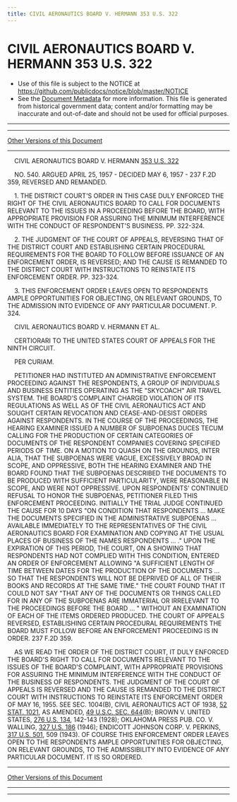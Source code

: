 ```yaml
---
title: CIVIL AERONAUTICS BOARD V. HERMANN 353 U.S. 322
---
```


# CIVIL AERONAUTICS BOARD V. HERMANN 353 U.S. 322

* Use of this file is subject to the NOTICE at https://github.com/publicdocs/notice/blob/master/NOTICE
* See the [Document Metadata](../../../index.md) for more information.
  This file is generated from historical government data; content and/or formatting may be inaccurate and out-of-date and should not be used for official purposes.

----------
----------

[Other Versions of this Document](https://publicdocs.github.io/go/links?ns=uslm-x&ref=%2Fus%2Fcourts%2Fscotus%2FusReporter%2F353%2F322)

----------

    CIVIL AERONAUTICS BOARD V. HERMANN [353 U.S. 322][/us/courts/scotus/usReporter/353/322]

    NO. 540.  ARGUED APRIL 25, 1957 - DECIDED MAY 6, 1957 - 237 F.2D 359, REVERSED AND REMANDED.

    1.  THE DISTRICT COURT'S ORDER IN THIS CASE DULY ENFORCED THE RIGHT OF THE CIVIL AERONAUTICS BOARD TO CALL FOR DOCUMENTS RELEVANT TO THE ISSUES IN A PROCEEDING BEFORE THE BOARD, WITH APPROPRIATE PROVISION FOR ASSURING THE MINIMUM INTERFERENCE WITH THE CONDUCT OF RESPONDENT'S BUSINESS.  PP. 322-324.

    2.  THE JUDGMENT OF THE COURT OF APPEALS, REVERSING THAT OF THE DISTRICT COURT AND ESTABLISHING CERTAIN PROCEDURAL REQUIREMENTS FOR THE BOARD TO FOLLOW BEFORE ISSUANCE OF AN ENFORCEMENT ORDER, IS REVERSED; AND THE CAUSE IS REMANDED TO THE DISTRICT COURT WITH INSTRUCTIONS TO REINSTATE ITS ENFORCEMENT ORDER.  PP. 323-324.

    3.  THIS ENFORCEMENT ORDER LEAVES OPEN TO RESPONDENTS AMPLE OPPORTUNITIES FOR OBJECTING, ON RELEVANT GROUNDS, TO THE ADMISSION INTO EVIDENCE OF ANY PARTICULAR DOCUMENT.  P. 324.

    CIVIL AERONAUTICS BOARD V. HERMANN ET AL.

    CERTIORARI TO THE UNITED STATES COURT OF APPEALS FOR THE NINTH CIRCUIT.

    PER CURIAM.

    PETITIONER HAD INSTITUTED AN ADMINISTRATIVE ENFORCEMENT PROCEEDING AGAINST THE RESPONDENTS, A GROUP OF INDIVIDUALS AND BUSINESS ENTITIES OPERATING AS THE "SKYCOACH" AIR TRAVEL SYSTEM.  THE BOARD'S COMPLAINT CHARGED VIOLATION OF ITS REGULATIONS AS WELL AS OF THE CIVIL AERONAUTICS ACT AND SOUGHT CERTAIN REVOCATION AND CEASE-AND-DESIST ORDERS AGAINST RESPONDENTS.  IN THE COURSE OF THE PROCEEDINGS, THE HEARING EXAMINER ISSUED A NUMBER OF SUBPOENAS DUCES TECUM CALLING FOR THE PRODUCTION OF CERTAIN CATEGORIES OF DOCUMENTS OF THE RESPONDENT COMPANIES COVERING SPECIFIED PERIODS OF TIME.  ON A MOTION TO QUASH ON THE GROUNDS, INTER ALIA, THAT THE SUBPOENAS WERE VAGUE, EXCESSIVELY BROAD IN SCOPE, AND OPPRESSIVE, BOTH THE HEARING EXAMINER AND THE BOARD FOUND THAT THE SUBPOENAS DESCRIBED THE DOCUMENTS TO BE PRODUCED WITH SUFFICIENT PARTICULARITY, WERE REASONABLE IN SCOPE, AND WERE NOT OPPRESSIVE.  UPON RESPONDENTS' CONTINUED REFUSAL TO HONOR THE SUBPOENAS, PETITIONER FILED THIS ENFORCEMENT PROCEEDING.  INITIALLY THE TRIAL JUDGE CONTINUED THE CAUSE FOR 10 DAYS "ON CONDITION THAT RESPONDENTS  ...  MAKE THE DOCUMENTS SPECIFIED IN THE ADMINISTRATIVE SUBPOENAS  ...  AVAILABLE IMMEDIATELY TO THE REPRESENTATIVES OF THE CIVIL AERONAUTICS BOARD FOR EXAMINATION AND COPYING AT THE USUAL PLACES OF BUSINESS OF THE NAMES RESPONDENTS  ...  ."  UPON THE EXPIRATION OF THIS PERIOD, THE COURT, ON A SHOWING THAT RESPONDENTS HAD NOT COMPLIED WITH THIS CONDITION, ENTERED AN ORDER OF ENFORCEMENT ALLOWING "A SUFFICIENT LENGTH OF TIME BETWEEN DATES FOR THE PRODUCTION OF THE DOCUMENTS  ...  SO THAT THE RESPONDENTS WILL NOT BE DEPRIVED OF ALL OF THEIR BOOKS AND RECORDS AT THE SAME TIME."  THE COURT FOUND THAT IT COULD NOT SAY "THAT ANY OF THE DOCUMENTS OR THINGS CALLED FOR IN ANY OF THE SUBPOENAS ARE IMMATERIAL OR IRRELEVANT TO THE PROCEEDINGS BEFORE THE BOARD  ...  " WITHOUT AN EXAMINATION OF EACH OF THE ITEMS ORDERED PRODUCED.  THE COURT OF APPEALS REVERSED, ESTABLISHING CERTAIN PROCEDURAL REQUIREMENTS THE BOARD MUST FOLLOW BEFORE AN ENFORCEMENT PROCEEDING IS IN ORDER.  237 F.2D 359.

    AS WE READ THE ORDER OF THE DISTRICT COURT, IT DULY ENFORCED THE BOARD'S RIGHT TO CALL FOR DOCUMENTS RELEVANT TO THE ISSUES OF THE BOARD'S COMPLAINT, WITH APPROPRIATE PROVISIONS FOR ASSURING THE MINIMUM INTERFERENCE WITH THE CONDUCT OF THE BUSINESS OF RESPONDENTS.  THE JUDGMENT OF THE COURT OF APPEALS IS REVERSED AND THE CAUSE IS REMANDED TO THE DISTRICT COURT WITH INSTRUCTIONS TO REINSTATE ITS ENFORCEMENT ORDER OF MAY 16, 1955.  SEE SEC.  1004(B), CIVIL AERONAUTICS ACT OF 1938, [52 STAT. 1021][/us/stat/52/1021], AS AMENDED, [49 U.S.C. SEC. 644][/us/usc/t49/s644](B); BROWN V. UNITED STATES, [276 U.S. 134][/us/courts/scotus/usReporter/276/134], 142-143 (1928); OKLAHOMA PRESS PUB. CO. V. WALLING, [327 U.S. 186][/us/courts/scotus/usReporter/327/186] (1946); ENDICOTT JOHNSON CORP. V. PERKINS, [317 U.S. 501][/us/courts/scotus/usReporter/317/501], 509 (1943).  OF COURSE THIS ENFORCEMENT ORDER LEAVES OPEN TO THE RESPONDENTS AMPLE OPPORTUNITIES FOR OBJECTING, ON RELEVANT GROUNDS, TO THE ADMISSIBILITY INTO EVIDENCE OF ANY PARTICULAR DOCUMENT.  IT IS SO ORDERED.

----------

[Other Versions of this Document](https://publicdocs.github.io/go/links?ns=uslm-x&ref=%2Fus%2Fcourts%2Fscotus%2FusReporter%2F353%2F322)

----------
----------

[/us/courts/scotus/usReporter/353/322]: https://publicdocs.github.io/go/links?ns=uslm-x&ref=%2Fus%2Fcourts%2Fscotus%2FusReporter%2F353%2F322
[/us/stat/52/1021]: https://publicdocs.github.io/go/links?ns=uslm&ref=%2Fus%2Fstat%2F52%2F1021
[/us/usc/t49/s644]: https://publicdocs.github.io/go/links?ns=uslm&ref=%2Fus%2Fusc%2Ft49%2Fs644
[/us/courts/scotus/usReporter/276/134]: https://publicdocs.github.io/go/links?ns=uslm-x&ref=%2Fus%2Fcourts%2Fscotus%2FusReporter%2F276%2F134
[/us/courts/scotus/usReporter/327/186]: https://publicdocs.github.io/go/links?ns=uslm-x&ref=%2Fus%2Fcourts%2Fscotus%2FusReporter%2F327%2F186
[/us/courts/scotus/usReporter/317/501]: https://publicdocs.github.io/go/links?ns=uslm-x&ref=%2Fus%2Fcourts%2Fscotus%2FusReporter%2F317%2F501


